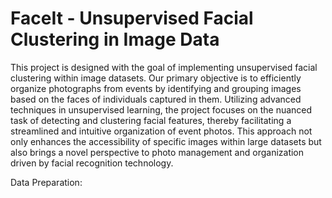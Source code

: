 # FaceIt - Unsupervised Facial Clustering in Image Data

This project is designed with the goal of implementing unsupervised facial clustering within image datasets. Our primary objective is to efficiently organize photographs from events by identifying and grouping images based on the faces of individuals captured in them. Utilizing advanced techniques in unsupervised learning, the project focuses on the nuanced task of detecting and clustering facial features, thereby facilitating a streamlined and intuitive organization of event photos. This approach not only enhances the accessibility of specific images within large datasets but also brings a novel perspective to photo management and organization driven by facial recognition technology.

Data Preparation:






